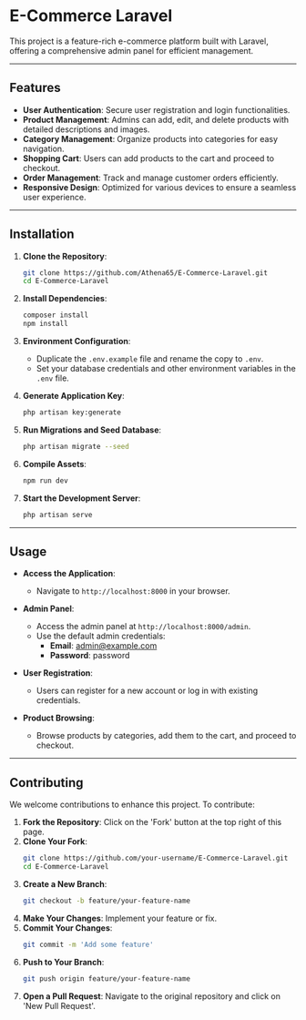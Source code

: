 # **E-Commerce Laravel**

This project is a feature-rich e-commerce platform built with Laravel, offering a comprehensive admin panel for efficient management.

---

## **Features**

- **User Authentication**: Secure user registration and login functionalities.
- **Product Management**: Admins can add, edit, and delete products with detailed descriptions and images.
- **Category Management**: Organize products into categories for easy navigation.
- **Shopping Cart**: Users can add products to the cart and proceed to checkout.
- **Order Management**: Track and manage customer orders efficiently.
- **Responsive Design**: Optimized for various devices to ensure a seamless user experience.

---

## **Installation**

1. **Clone the Repository**:
   ```bash
   git clone https://github.com/Athena65/E-Commerce-Laravel.git
   cd E-Commerce-Laravel
   ```

2. **Install Dependencies**:
   ```bash
   composer install
   npm install
   ```

3. **Environment Configuration**:
   - Duplicate the `.env.example` file and rename the copy to `.env`.
   - Set your database credentials and other environment variables in the `.env` file.

4. **Generate Application Key**:
   ```bash
   php artisan key:generate
   ```

5. **Run Migrations and Seed Database**:
   ```bash
   php artisan migrate --seed
   ```

6. **Compile Assets**:
   ```bash
   npm run dev
   ```

7. **Start the Development Server**:
   ```bash
   php artisan serve
   ```

---

## **Usage**

- **Access the Application**:
  - Navigate to `http://localhost:8000` in your browser.

- **Admin Panel**:
  - Access the admin panel at `http://localhost:8000/admin`.
  - Use the default admin credentials:
    - **Email**: admin@example.com
    - **Password**: password

- **User Registration**:
  - Users can register for a new account or log in with existing credentials.

- **Product Browsing**:
  - Browse products by categories, add them to the cart, and proceed to checkout.

---
## **Contributing**

We welcome contributions to enhance this project. To contribute:

1. **Fork the Repository**: Click on the 'Fork' button at the top right of this page.
2. **Clone Your Fork**:
   ```bash
   git clone https://github.com/your-username/E-Commerce-Laravel.git
   cd E-Commerce-Laravel
   ```
3. **Create a New Branch**:
   ```bash
   git checkout -b feature/your-feature-name
   ```
4. **Make Your Changes**: Implement your feature or fix.
5. **Commit Your Changes**:
   ```bash
   git commit -m 'Add some feature'
   ```
6. **Push to Your Branch**:
   ```bash
   git push origin feature/your-feature-name
   ```
7. **Open a Pull Request**: Navigate to the original repository and click on 'New Pull Request'.

